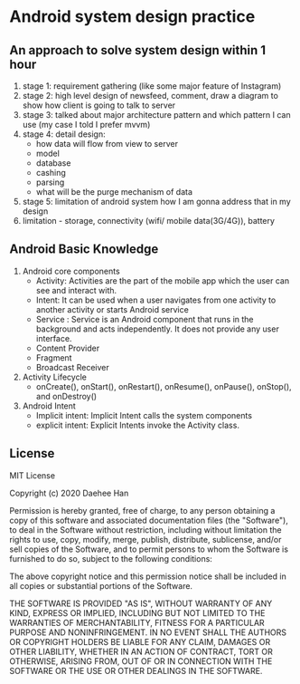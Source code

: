# Android system design practice

## An approach to solve system design within 1 hour
1. stage 1: requirement gathering (like some major feature of Instagram)
2. stage 2: high level design of newsfeed, comment, draw a diagram to show how client is going to talk to server
3. stage 3: talked about major architecture pattern and which pattern I can use (my case I told I prefer mvvm)
4. stage 4: detail design:
    - how data will flow from view to server
    - model
    - database
    - cashing
    - parsing
    - what will be the purge mechanism of data
5. stage 5: limitation of android system how I am gonna address that in my design
6. limitation - storage, connectivity (wifi/ mobile data(3G/4G)), battery

## Android Basic Knowledge
1. Android core components
    - Activity: Activities are the part of the mobile app which the user can see and interact with.
    - Intent: It can be used when a user navigates from one activity to another activity or starts Android service 
    - Service : Service is an Android component that runs in the background and acts independently. It does not provide any user interface.
    - Content Provider
    - Fragment
    - Broadcast Receiver
2. Activity Lifecycle
    - onCreate(), onStart(), onRestart(), onResume(), onPause(), onStop(), and onDestroy()
3. Android Intent 
    - Implicit intent: Implicit Intent calls the system components
    - explicit intent: Explicit Intents invoke the Activity class.


 
License
-------
MIT License

Copyright (c) 2020 Daehee Han

Permission is hereby granted, free of charge, to any person obtaining a copy
of this software and associated documentation files (the "Software"), to deal
in the Software without restriction, including without limitation the rights
to use, copy, modify, merge, publish, distribute, sublicense, and/or sell
copies of the Software, and to permit persons to whom the Software is
furnished to do so, subject to the following conditions:

The above copyright notice and this permission notice shall be included in all
copies or substantial portions of the Software.

THE SOFTWARE IS PROVIDED "AS IS", WITHOUT WARRANTY OF ANY KIND, EXPRESS OR
IMPLIED, INCLUDING BUT NOT LIMITED TO THE WARRANTIES OF MERCHANTABILITY,
FITNESS FOR A PARTICULAR PURPOSE AND NONINFRINGEMENT. IN NO EVENT SHALL THE
AUTHORS OR COPYRIGHT HOLDERS BE LIABLE FOR ANY CLAIM, DAMAGES OR OTHER
LIABILITY, WHETHER IN AN ACTION OF CONTRACT, TORT OR OTHERWISE, ARISING FROM,
OUT OF OR IN CONNECTION WITH THE SOFTWARE OR THE USE OR OTHER DEALINGS IN THE
SOFTWARE.
